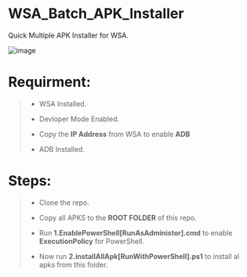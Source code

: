 # WSA_Batch_APK_Installer
Quick Multiple APK Installer for WSA.

![image](https://user-images.githubusercontent.com/48239104/139120038-7f50f24c-eb18-48e7-880a-312e86ee7276.png)

# Requirment:
> * WSA Installed.
> 
> * Devloper Mode Enabled.
> 
> * Copy the **IP Address** from WSA to enable **ADB**
> 
> * ADB Installed.

# Steps:

> * Clone the repo.
> 
> * Copy all APKS to the **ROOT FOLDER** of this repo. 
> 
> * Run **1.EnablePowerShell[RunAsAdministor].cmd** to enable **ExecutionPolicy** for PowerShell. 
> 
> * Now run **2.installAllApk[RunWithPowerShell].ps1** to install al apks from this folder.
